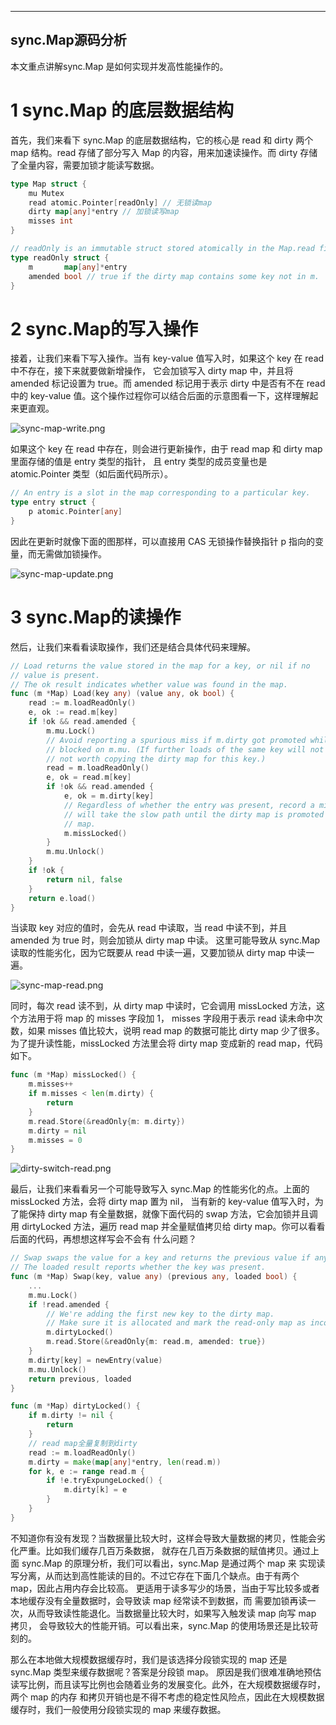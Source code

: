 
---
sync.Map源码分析
---

本文重点讲解sync.Map 是如何实现并发高性能操作的。

# 1 sync.Map 的底层数据结构

首先，我们来看下 sync.Map 的底层数据结构，它的核心是 read 和 dirty 两个 map 结构。read 存储了部分写入
Map 的内容，用来加速读操作。而 dirty 存储了全量内容，需要加锁才能读写数据。

```go
type Map struct {
    mu Mutex
    read atomic.Pointer[readOnly] // 无锁读map
    dirty map[any]*entry // 加锁读写map
    misses int
}

// readOnly is an immutable struct stored atomically in the Map.read field.
type readOnly struct {
    m       map[any]*entry
    amended bool // true if the dirty map contains some key not in m.
}
```


# 2 sync.Map的写入操作

接着，让我们来看下写入操作。当有 key-value 值写入时，如果这个 key 在 read 中不存在，接下来就要做新增操作，
它会加锁写入 dirty map 中，并且将 amended 标记设置为 true。而 amended 标记用于表示 dirty 中是否有不在
read 中的 key-value 值。这个操作过程你可以结合后面的示意图看一下，这样理解起来更直观。





![sync-map-write.png](images%2Fsync-map-write.png)





如果这个 key 在 read 中存在，则会进行更新操作，由于 read map 和 dirty map 里面存储的值是 entry 类型的指针，
且 entry 类型的成员变量也是 atomic.Pointer 类型（如后面代码所示）。


```go
// An entry is a slot in the map corresponding to a particular key.
type entry struct {
    p atomic.Pointer[any]
}
```

因此在更新时就像下面的图那样，可以直接用 CAS 无锁操作替换指针 p 指向的变量，而无需做加锁操作。





![sync-map-update.png](images%2Fsync-map-update.png)




# 3 sync.Map的读操作

然后，让我们来看看读取操作，我们还是结合具体代码来理解。

```go
// Load returns the value stored in the map for a key, or nil if no
// value is present.
// The ok result indicates whether value was found in the map.
func (m *Map) Load(key any) (value any, ok bool) {
    read := m.loadReadOnly()
    e, ok := read.m[key]
    if !ok && read.amended {
        m.mu.Lock()
        // Avoid reporting a spurious miss if m.dirty got promoted while we were
        // blocked on m.mu. (If further loads of the same key will not miss, it's
        // not worth copying the dirty map for this key.)
        read = m.loadReadOnly()
        e, ok = read.m[key]
        if !ok && read.amended {
            e, ok = m.dirty[key]
            // Regardless of whether the entry was present, record a miss: this key
            // will take the slow path until the dirty map is promoted to the read
            // map.
            m.missLocked()
        }
        m.mu.Unlock()
    }
    if !ok {
        return nil, false
    }
    return e.load()
}
```

当读取 key 对应的值时，会先从 read 中读取，当 read 中读不到，并且 amended 为 true 时，则会加锁从 dirty map 中读。
这里可能导致从 sync.Map 读取的性能劣化，因为它既要从 read 中读一遍，又要加锁从 dirty map 中读一遍。





![sync-map-read.png](images%2Fsync-map-read.png)





同时，每次 read 读不到，从 dirty map 中读时，它会调用 missLocked 方法，这个方法用于将 map 的 misses 字段加 1，
misses 字段用于表示 read 读未命中次数，如果 misses 值比较大，说明 read map 的数据可能比 dirty map 少了很多。
为了提升读性能，missLocked 方法里会将 dirty map 变成新的 read map，代码如下。


```go
func (m *Map) missLocked() {
    m.misses++
    if m.misses < len(m.dirty) {
        return
    }
    m.read.Store(&readOnly{m: m.dirty})
    m.dirty = nil
    m.misses = 0
}
```





![dirty-switch-read.png](images%2Fdirty-switch-read.png)





最后，让我们来看看另一个可能导致写入 sync.Map 的性能劣化的点。上面的 missLocked 方法，会将 dirty map 置为 nil，
当有新的 key-value 值写入时，为了能保持 dirty map 有全量数据，就像下面代码的 swap 方法，它会加锁并且调用
dirtyLocked 方法，遍历 read map 并全量赋值拷贝给 dirty map。你可以看看后面的代码，再想想这样写会不会有
什么问题？


```go
// Swap swaps the value for a key and returns the previous value if any.
// The loaded result reports whether the key was present.
func (m *Map) Swap(key, value any) (previous any, loaded bool) {
    ...
    m.mu.Lock()
    if !read.amended {
        // We're adding the first new key to the dirty map.
        // Make sure it is allocated and mark the read-only map as incomplete.
        m.dirtyLocked()
        m.read.Store(&readOnly{m: read.m, amended: true})
    }
    m.dirty[key] = newEntry(value)
    m.mu.Unlock()
    return previous, loaded
}

func (m *Map) dirtyLocked() {
    if m.dirty != nil {
        return
    }
    // read map全量复制到dirty
    read := m.loadReadOnly()
    m.dirty = make(map[any]*entry, len(read.m))
    for k, e := range read.m {
        if !e.tryExpungeLocked() {
            m.dirty[k] = e
        }
    }
}
```

不知道你有没有发现？当数据量比较大时，这样会导致大量数据的拷贝，性能会劣化严重。比如我们缓存几百万条数据，
就存在几百万条数据的赋值拷贝。通过上面 sync.Map 的原理分析，我们可以看出，sync.Map 是通过两个 map 来
实现读写分离，从而达到高性能读的目的。不过它存在下面几个缺点。由于有两个 map，因此占用内存会比较高。
更适用于读多写少的场景，当由于写比较多或者本地缓存没有全量数据时，会导致读 map 经常读不到数据，而
需要加锁再读一次，从而导致读性能退化。当数据量比较大时，如果写入触发读 map 向写 map 拷贝，
会导致较大的性能开销。可以看出来，sync.Map 的使用场景还是比较苛刻的。

那么在本地做大规模数据缓存时，我们是该选择分段锁实现的 map 还是 sync.Map 类型来缓存数据呢？答案是分段锁 map。
原因是我们很难准确地预估读写比例，而且读写比例也会随着业务的发展变化。此外，在大规模数据缓存时，两个 map 的内存
和拷贝开销也是不得不考虑的稳定性风险点，因此在大规模数据缓存时，我们一般使用分段锁实现的 map 来缓存数据。